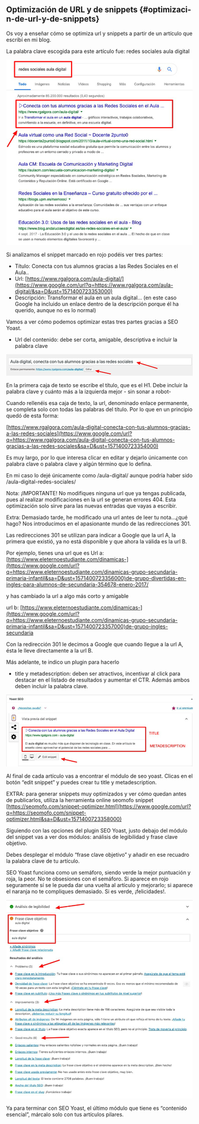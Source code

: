 ## Optimización de URL y de snippets {#optimizaci-n-de-url-y-de-snippets}

Os voy a enseñar cómo se optimiza url y snippets a partir de un artículo que escribí en mi blog.

La palabra clave escogida para este artículo fue: redes sociales aula digital

![](img/image14.png)

Si analizamos el snippet marcado en rojo podéis ver tres partes:

*   Título: Conecta con tus alumnos gracias a las Redes Sociales en el Aula..
*   Url: [https://www.rgalgora.com/aula-digital/](https://www.google.com/url?q=https://www.rgalgora.com/aula-digital/&sa=D&ust=1571400723353000)
*   Descripción: Transformar el aula en un aula digital… (en este caso Google ha incluido un enlace dentro de la descripción porque él ha querido, aunque no es lo normal)

Vamos a ver cómo podemos optimizar estas tres partes gracias a SEO Yoast.

*   Url del contenido: debe ser corta, amigable, descriptiva e incluir la palabra clave

![](img/image15.png)

En la primera caja de texto se escribe el título, que es el H1\. Debe incluir la palabra clave y cuánto más a la izquierda mejor - sin sonar a robot-

Cuando rellenéis esa caja de texto, la url, denominado enlace permanente, se completa solo con todas las palabras del título. Por lo que en un principio quedó de esta forma:

[https://www.rgalgora.com/aula-digital-conecta-con-tus-alumnos-gracias-a-las-redes-sociales](https://www.google.com/url?q=https://www.rgalgora.com/aula-digital-conecta-con-tus-alumnos-gracias-a-las-redes-sociales&sa=D&ust=1571400723354000)

Es muy largo, por lo que interesa clicar en editar y dejarlo únicamente con palabra clave o palabra clave y algún término que lo defina.

En mi caso lo dejé únicamente como /aula-digital/ aunque podría haber sido /aula-digital-redes-sociales/

Nota: ¡IMPORTANTE! No modifiques ninguna url que ya tengas publicada, pues al realizar modificaciones en la url se generan errores 404\. Esta optimización solo sirve para las nuevas entradas que vayas a escribir.

Extra: Demasiado tarde, he modificado una url antes de leer tu nota…¿qué hago? Nos introducimos en el apasionante mundo de las redirecciones 301\.

Las redirecciones 301 se utilizan para indicar a Google que la url A, la primera que existió, ya no está disponible y que ahora la válida es la url B.

Por ejemplo, tienes una url que es Url a: [https://www.eleternoestudiante.com/dinamicas-](https://www.google.com/url?q=https://www.eleternoestudiante.com/dinamicas-grupo-secundaria-primaria-infantil&sa=D&ust=1571400723356000)de-grupo-divertidas-en-ingles-para-alumnos-de-secundaria-354678-enero-2017/

y has cambiado la url a algo más corto y amigable

url b: [https://www.eleternoestudiante.com/dinamicas-](https://www.google.com/url?q=https://www.eleternoestudiante.com/dinamicas-grupo-secundaria-primaria-infantil&sa=D&ust=1571400723357000)de-grupo-ingles-secundaria

Con la redirección 301 le decimos a Google que cuando llegue a la url A, ésta le lleve directamente a la url B.

Más adelante, te indico un plugin para hacerlo

*   title y metadescription: deben ser atractivos, incentivar al click para destacar en el listado de resultados y aumentar el CTR. Además ambos deben incluir la palabra clave.

![](img/image16.png)

Al final de cada artículo vas a encontrar el módulo de seo yoast. Clicas en el botón “edit snippet” y puedes crear tu title y metadescription.

EXTRA: para generar snippets muy optimizados y ver cómo quedan antes de publicarlos, utiliza la herramienta online seomofo snippet  [https://seomofo.com/snippet-optimizer.html](https://www.google.com/url?q=https://seomofo.com/snippet-optimizer.html&sa=D&ust=1571400723358000)

Siguiendo con las opciones del plugin SEO Yoast, justo debajo del módulo del snippet vas a ver dos módulos: análisis de legibilidad y frase clave objetivo.

Debes desplegar el módulo “frase clave objetivo”  y añadir en ese recuadro la palabra clave de tu artículo.

SEO Yoast funciona como un semáforo, siendo verde la mejor puntuación y roja, la peor. No te obsesiones con el semáforo. Si aparece en rojo seguramente sí se le pueda dar una vuelta al artículo y mejorarlo; si aparece el naranja no te compliques demasiado. Si es verde, ¡felicidades!.

![](img/image17.png)

Ya para terminar con SEO Yoast, el último módulo que tiene es “contenido esencial”, márcalo solo con tus artículos pilares.